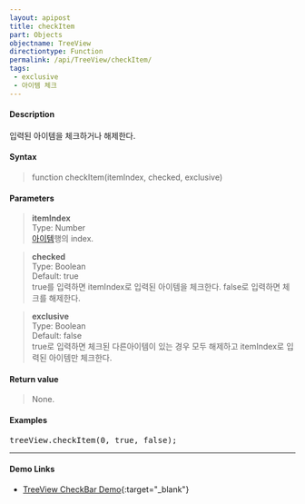 ```yaml
---
layout: apipost
title: checkItem
part: Objects
objectname: TreeView
directiontype: Function
permalink: /api/TreeView/checkItem/
tags:
 - exclusive
 - 아이템 체크
---
```



#### Description

 입력된 아이템을 체크하거나 해제한다.

#### Syntax

> function checkItem(itemIndex, checked, exclusive)

#### Parameters

> **itemIndex**  
> Type: Number  
> [아이템](/api/features/Grid%20Item/)행의 index.  

> **checked**  
> Type: Boolean  
> Default: true  
> true를 입력하면 itemIndex로 입력된 아이템을 체크한다. false로 입력하면 체크를 해제한다.  

> **exclusive**  
> Type: Boolean  
> Default: false  
> true로 입력하면 체크된 다른아이템이 있는 경우 모두 해제하고 itemIndex로 입력된 아이템만 체크한다.  

#### Return value

> None.  

#### Examples 

<pre class="prettyprint">
treeView.checkItem(0, true, false);    
</pre>

---

#### Demo Links

* [TreeView CheckBar Demo](http://demo.realgrid.net/Demo/TreeCheckBar){:target="_blank"}    
